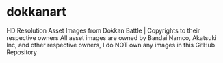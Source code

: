 # dokkanart
HD Resolution Asset Images from Dokkan Battle | Copyrights to their respective owners
All asset images are owned by Bandai Namco, Akatsuki Inc, and other respective owners, I do NOT own any images in this GitHub Repository
